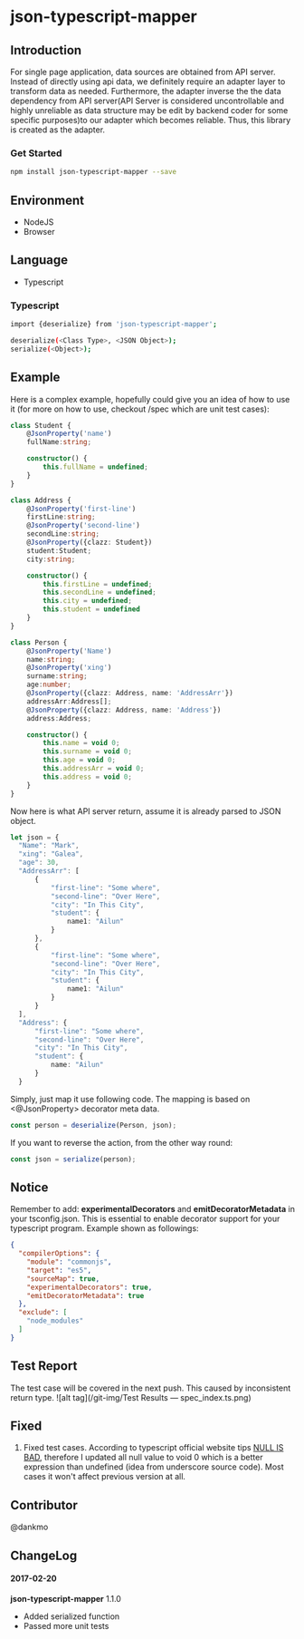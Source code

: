 # json-typescript-mapper

## Introduction

For single page application, data sources are obtained from API server. Instead of directly using api data, we 
definitely require an adapter layer to transform data as needed. Furthermore, 
the adapter inverse the the data dependency from API server(API Server is considered uncontrollable and 
highly unreliable as data structure may be edit by backend coder for some specific purposes)to our adapter 
which becomes reliable. Thus, this library is created as the adapter.

### Get Started
```bash
npm install json-typescript-mapper --save
```
## Environment
* NodeJS
* Browser

## Language
* Typescript

### Typescript

```bash
import {deserialize} from 'json-typescript-mapper';

deserialize(<Class Type>, <JSON Object>);
serialize(<Object>);
```

## Example 
Here is a complex example, hopefully could give you an idea of how to use it (for more on how to use, checkout /spec which are unit test cases):

```typescript
class Student {
    @JsonProperty('name')
    fullName:string;

    constructor() {
        this.fullName = undefined;
    }
}

class Address {
    @JsonProperty('first-line')
    firstLine:string;
    @JsonProperty('second-line')
    secondLine:string;
    @JsonProperty({clazz: Student})
    student:Student;
    city:string;

    constructor() {
        this.firstLine = undefined;
        this.secondLine = undefined;
        this.city = undefined;
        this.student = undefined
    }
}

class Person {
    @JsonProperty('Name')
    name:string;
    @JsonProperty('xing')
    surname:string;
    age:number;
    @JsonProperty({clazz: Address, name: 'AddressArr'})
    addressArr:Address[];
    @JsonProperty({clazz: Address, name: 'Address'})
    address:Address;

    constructor() {
        this.name = void 0;
        this.surname = void 0;
        this.age = void 0;
        this.addressArr = void 0;
        this.address = void 0;
    }
}
```

Now here is what API server return, assume it is already parsed to JSON object.
```typescript
let json = {
  "Name": "Mark",
  "xing": "Galea",
  "age": 30,
  "AddressArr": [
      {
          "first-line": "Some where",
          "second-line": "Over Here",
          "city": "In This City",
          "student": {
              name1: "Ailun"
          }
      },
      {
          "first-line": "Some where",
          "second-line": "Over Here",
          "city": "In This City",
          "student": {
              name1: "Ailun"
          }
      }
  ],
  "Address": {
      "first-line": "Some where",
      "second-line": "Over Here",
      "city": "In This City",
      "student": {
          name: "Ailun"
      }
  }
```

Simply, just map it use following code. The mapping is based on <@JsonProperty> decorator meta data.

```typescript
const person = deserialize(Person, json);
```

If you want to reverse the action, from the other way round:

```typescript
const json = serialize(person);
```

## Notice
Remember to add: <b>experimentalDecorators</b> and <b>emitDecoratorMetadata</b> in your tsconfig.json. 
This is essential to enable decorator support for your typescript program. Example shown as followings:

```json
{
  "compilerOptions": {
    "module": "commonjs",
    "target": "es5",
    "sourceMap": true,
    "experimentalDecorators": true,
    "emitDecoratorMetadata": true
  },
  "exclude": [
    "node_modules"
  ]
}
```
## Test Report
The test case will be covered in the next push. This caused by inconsistent return type.
![alt tag](/git-img/Test Results — spec_index.ts.png)

## Fixed
1) Fixed test cases. According to typescript official website tips [NULL IS BAD](https://basarat.gitbooks.io/typescript/content/docs/tips/null.html), 
therefore I updated all null value to void 0 which is a better expression than undefined (idea from underscore source code). 
Most cases it won't affect previous version at all.

## Contributor
@dankmo

## ChangeLog
#### 2017-02-20

**json-typescript-mapper** 1.1.0
- Added serialized function
- Passed more unit tests
